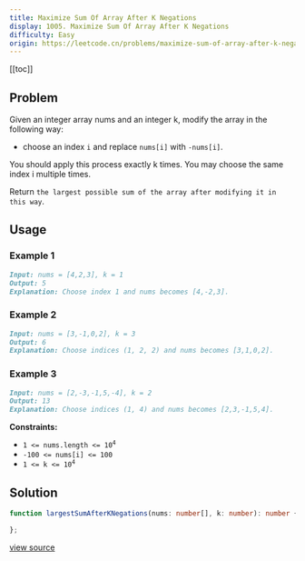 ```yaml
---
title: Maximize Sum Of Array After K Negations
display: 1005. Maximize Sum Of Array After K Negations
difficulty: Easy
origin: https://leetcode.cn/problems/maximize-sum-of-array-after-k-negations
---
```


[[toc]]

## Problem

Given an integer array nums and an integer k, modify the array in the following way:

- choose an index <code>i</code> and replace <code>nums[i]</code> with <code>-nums[i]</code>.

You should apply this process exactly k times. You may choose the same index i multiple times.

Return `the largest possible sum of the array after modifying it in this way`.

## Usage

### Example 1

```md
Input: nums = [4,2,3], k = 1
Output: 5
Explanation: Choose index 1 and nums becomes [4,-2,3].
```

### Example 2

```md
Input: nums = [3,-1,0,2], k = 3
Output: 6
Explanation: Choose indices (1, 2, 2) and nums becomes [3,1,0,2].
```

### Example 3

```md
Input: nums = [2,-3,-1,5,-4], k = 2
Output: 13
Explanation: Choose indices (1, 4) and nums becomes [2,3,-1,5,4].
```

**Constraints:**

- <code>1 &lt;= nums.length &lt;= 10<sup>4</sup></code>
- <code>-100 &lt;= nums[i] &lt;= 100</code>
- <code>1 &lt;= k &lt;= 10<sup>4</sup></code>

## Solution

```ts
function largestSumAfterKNegations(nums: number[], k: number): number {

};
```

[view source](https://leetcode.cn/problems/maximize-sum-of-array-after-k-negations)
